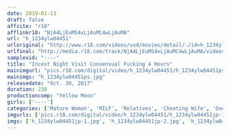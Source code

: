 ```yaml
---
date: 2019-01-13
draft: false
affsite: "r18"
afflinkr18: "NjA4LjEuMS4xLjAuMC4wLjAuMA"
url: "h_1234ylw04451"
urloriginal: "http://www.r18.com/videos/vod/movies/detail/-/id=h_1234ylw04451"
urlfinal: "http://media.r18.com/track/NjA4LjEuMS4xLjAuMC4wLjAuMA/videos/vod/movies/detail/-/id=h_1234ylw04451"
samplevid: "----"
title: "Incest Night Visit Consensual Fucking 4 Hours"
mainimgurl: "pics.r18.com/digital/video/h_1234ylw04451/h_1234ylw04451ps.jpg"
mainimgs: "h_1234ylw04451ps.jpg"
releasedate: "Oct. 30, 2017"
duration: 238
productioncomp: "Yellow Moon"
girls: ['----']
categories: ['Mature Woman', 'MILF', 'Relatives', 'Cheating Wife', 'Over 4 Hours']
imgurls: ['pics.r18.com/digital/video/h_1234ylw04451/h_1234ylw04451jp-1.jpg', 'pics.r18.com/digital/video/h_1234ylw04451/h_1234ylw04451jp-2.jpg', 'pics.r18.com/digital/video/h_1234ylw04451/h_1234ylw04451jp-3.jpg', 'pics.r18.com/digital/video/h_1234ylw04451/h_1234ylw04451jp-4.jpg', 'pics.r18.com/digital/video/h_1234ylw04451/h_1234ylw04451jp-5.jpg', 'pics.r18.com/digital/video/h_1234ylw04451/h_1234ylw04451jp-6.jpg', 'pics.r18.com/digital/video/h_1234ylw04451/h_1234ylw04451jp-7.jpg', 'pics.r18.com/digital/video/h_1234ylw04451/h_1234ylw04451jp-8.jpg', 'pics.r18.com/digital/video/h_1234ylw04451/h_1234ylw04451jp-9.jpg', 'pics.r18.com/digital/video/h_1234ylw04451/h_1234ylw04451jp-10.jpg', 'pics.r18.com/digital/video/h_1234ylw04451/h_1234ylw04451jp-11.jpg', 'pics.r18.com/digital/video/h_1234ylw04451/h_1234ylw04451jp-12.jpg', 'pics.r18.com/digital/video/h_1234ylw04451/h_1234ylw04451jp-13.jpg', 'pics.r18.com/digital/video/h_1234ylw04451/h_1234ylw04451jp-14.jpg', 'pics.r18.com/digital/video/h_1234ylw04451/h_1234ylw04451jp-15.jpg', 'pics.r18.com/digital/video/h_1234ylw04451/h_1234ylw04451jp-16.jpg', 'pics.r18.com/digital/video/h_1234ylw04451/h_1234ylw04451jp-17.jpg', 'pics.r18.com/digital/video/h_1234ylw04451/h_1234ylw04451jp-18.jpg', 'pics.r18.com/digital/video/h_1234ylw04451/h_1234ylw04451jp-19.jpg', 'pics.r18.com/digital/video/h_1234ylw04451/h_1234ylw04451jp-20.jpg']
imgs: ['h_1234ylw04451jp-1.jpg', 'h_1234ylw04451jp-2.jpg', 'h_1234ylw04451jp-3.jpg', 'h_1234ylw04451jp-4.jpg', 'h_1234ylw04451jp-5.jpg', 'h_1234ylw04451jp-6.jpg', 'h_1234ylw04451jp-7.jpg', 'h_1234ylw04451jp-8.jpg', 'h_1234ylw04451jp-9.jpg', 'h_1234ylw04451jp-10.jpg', 'h_1234ylw04451jp-11.jpg', 'h_1234ylw04451jp-12.jpg', 'h_1234ylw04451jp-13.jpg', 'h_1234ylw04451jp-14.jpg', 'h_1234ylw04451jp-15.jpg', 'h_1234ylw04451jp-16.jpg', 'h_1234ylw04451jp-17.jpg', 'h_1234ylw04451jp-18.jpg', 'h_1234ylw04451jp-19.jpg', 'h_1234ylw04451jp-20.jpg']
---
```


